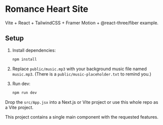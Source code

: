 # Romance Heart Site

Vite + React + TailwindCSS + Framer Motion + @react-three/fiber example.

## Setup

1. Install dependencies:
   ```bash
   npm install
   ```

2. Replace `public/music.mp3` with your background music file named `music.mp3`.
   (There is a `public/music-placeholder.txt` to remind you.)

3. Run dev:
   ```bash
   npm run dev
   ```

Drop the `src/App.jsx` into a Next.js or Vite project or use this whole repo as a Vite project.

This project contains a single main component with the requested features.
